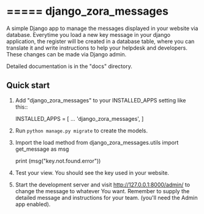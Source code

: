 =====
django_zora_messages
=====

A simple Django app to manage the messages displayed in your website via 
database.
Everytime you load a new key message in your django application, the register 
will be created in a database table, where you can translate it and write
instructions to help your helpdesk and developers. These changes can be made via
Django admin.

Detailed documentation is in the "docs" directory.

Quick start
-----------

1. Add "django_zora_messages" to your INSTALLED_APPS setting like this::

    INSTALLED_APPS = [
        ...
        'django_zora_messages',
    ]



2. Run `python manage.py migrate` to create the models.

3. Import the load method
    from django_zora_messages.utils import get_message as msg

    print (msg("key.not.found.error"))

4. Test your view. You should see the key used in your website.

5. Start the development server and visit http://127.0.0.1:8000/admin/
   to change the message to whatever You want. Remember to supply the detailed 
   message and instructions for your team. (you'll need the Admin app enabled).


